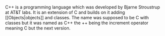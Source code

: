 C++ is a programming language which was developed by Bjarne Stroustrup at AT&T labs. It is an extension of C and builds on it adding [[Objects|objects]] and classes. The name was supposed to be C with classes but it was named as C++ the ++ being the increment operator meaning C but the next version.
